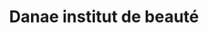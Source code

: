 ---
title: "Danae institut de beauté"
url: /saint-jean-de-vedas/danae-institut-de-beaute/
shop: Kosmetik
---